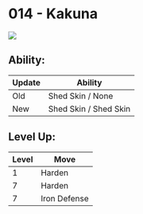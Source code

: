 # 014 - Kakuna
![][014]

## Ability:

Update | Ability
---    | ---
Old    | Shed Skin / None
New    | Shed Skin / Shed Skin

## Level Up:

Level | Move
---   | ---
  1   | Harden
  7   | Harden
  7   | Iron Defense



[014]: /img/pokemon/014.png
